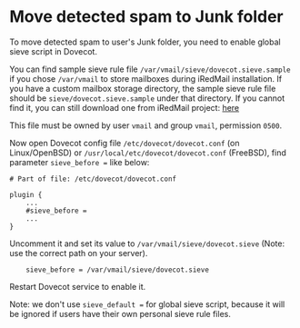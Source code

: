# Move detected spam to Junk folder

To move detected spam to user's Junk folder, you need to enable global sieve
script in Dovecot.

You can find sample sieve rule file `/var/vmail/sieve/dovecot.sieve.sample`
if you chose `/var/vmail` to store mailboxes during iRedMail installation.
If you have a custom mailbox storage directory, the sample sieve rule file
should be `sieve/dovecot.sieve.sample` under that directory. If you cannot
find it, you can still download one from iRedMail project:
[here](https://bitbucket.org/zhb/iredmail/src/default/iRedMail/samples/dovecot/dovecot.sieve)

This file must be owned by user `vmail` and group `vmail`, permission `0500`.

Now open Dovecot config file `/etc/dovecot/dovecot.conf` (on Linux/OpenBSD)
or `/usr/local/etc/dovecot/dovecot.conf` (FreeBSD), find parameter `sieve_before =`
like below:

```
# Part of file: /etc/dovecot/dovecot.conf

plugin {
    ...
    #sieve_before = 
    ...
}
```

Uncomment it and set its value to `/var/vmail/sieve/dovecot.sieve` (Note:
use the correct path on your server).

```
    sieve_before = /var/vmail/sieve/dovecot.sieve
```

Restart Dovecot service to enable it.

Note: we don't use `sieve_default =` for global sieve script, because it
will be ignored if users have their own personal sieve rule files.
